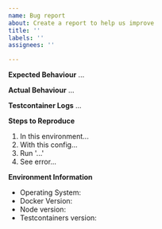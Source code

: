 ```yaml
---
name: Bug report
about: Create a report to help us improve
title: ''
labels: ''
assignees: ''

---
```


**Expected Behaviour**
...

**Actual Behaviour**
...

**Testcontainer Logs**
...

**Steps to Reproduce**
1. In this environment...
2. With this config...
3. Run '...'
4. See error...

**Environment Information**
- Operating System:
- Docker Version:
- Node version:
- Testcontainers version:
